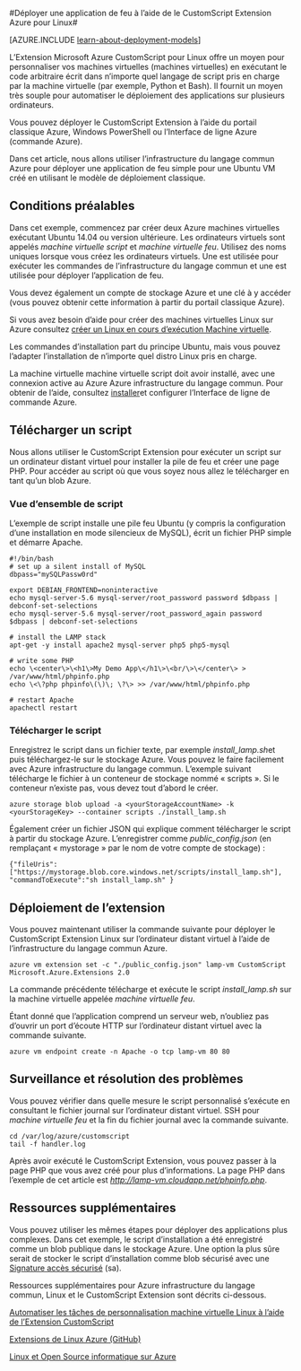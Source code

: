 <properties
    pageTitle="Utiliser l’Extension CustomScript sur un ordinateur virtuel Linux | Microsoft Azure"
    description="Apprenez à utiliser l’extension CustomScript pour déployer des applications Linux machines virtuelles en fonctionnement dans Azure créé à l’aide du modèle de déploiement classique."
    editor="tysonn"
    manager="timlt"
    documentationCenter=""
    services="virtual-machines-linux"
    authors="gbowerman"
    tags="azure-service-management"/>

<tags
    ms.service="virtual-machines-linux"
    ms.workload="multiple"
    ms.tgt_pltfrm="linux"
    ms.devlang="na"
    ms.topic="article"
    ms.date="09/13/2016"
    ms.author="guybo"/>

#<a name="deploy-a-lamp-app-using-the-azure-customscript-extension-for-linux"></a>Déployer une application de feu à l’aide de le CustomScript Extension Azure pour Linux#

[AZURE.INCLUDE [learn-about-deployment-models](../../includes/learn-about-deployment-models-classic-include.md)]


L’Extension Microsoft Azure CustomScript pour Linux offre un moyen pour personnaliser vos machines virtuelles (machines virtuelles) en exécutant le code arbitraire écrit dans n’importe quel langage de script pris en charge par la machine virtuelle (par exemple, Python et Bash). Il fournit un moyen très souple pour automatiser le déploiement des applications sur plusieurs ordinateurs.

Vous pouvez déployer le CustomScript Extension à l’aide du portail classique Azure, Windows PowerShell ou l’Interface de ligne Azure (commande Azure).

Dans cet article, nous allons utiliser l’infrastructure du langage commun Azure pour déployer une application de feu simple pour une Ubuntu VM créé en utilisant le modèle de déploiement classique.

## <a name="prerequisites"></a>Conditions préalables

Dans cet exemple, commencez par créer deux Azure machines virtuelles exécutant Ubuntu 14.04 ou version ultérieure. Les ordinateurs virtuels sont appelés *machine virtuelle script* et *machine virtuelle feu*. Utilisez des noms uniques lorsque vous créez les ordinateurs virtuels. Une est utilisée pour exécuter les commandes de l’infrastructure du langage commun et une est utilisée pour déployer l’application de feu.

Vous devez également un compte de stockage Azure et une clé à y accéder (vous pouvez obtenir cette information à partir du portail classique Azure).

Si vous avez besoin d’aide pour créer des machines virtuelles Linux sur Azure consultez [créer un Linux en cours d’exécution Machine virtuelle](virtual-machines-linux-classic-createportal.md).

Les commandes d’installation part du principe Ubuntu, mais vous pouvez l’adapter l’installation de n’importe quel distro Linux pris en charge.

La machine virtuelle machine virtuelle script doit avoir installé, avec une connexion active au Azure Azure infrastructure du langage commun. Pour obtenir de l’aide, consultez [installer](../xplat-cli-install.md)et configurer l’Interface de ligne de commande Azure.

## <a name="upload-a-script"></a>Télécharger un script

Nous allons utiliser le CustomScript Extension pour exécuter un script sur un ordinateur distant virtuel pour installer la pile de feu et créer une page PHP. Pour accéder au script où que vous soyez nous allez le télécharger en tant qu’un blob Azure.

### <a name="script-overview"></a>Vue d’ensemble de script

L’exemple de script installe une pile feu Ubuntu (y compris la configuration d’une installation en mode silencieux de MySQL), écrit un fichier PHP simple et démarre Apache.

    #!/bin/bash
    # set up a silent install of MySQL
    dbpass="mySQLPassw0rd"

    export DEBIAN_FRONTEND=noninteractive
    echo mysql-server-5.6 mysql-server/root_password password $dbpass | debconf-set-selections
    echo mysql-server-5.6 mysql-server/root_password_again password $dbpass | debconf-set-selections

    # install the LAMP stack
    apt-get -y install apache2 mysql-server php5 php5-mysql  

    # write some PHP
    echo \<center\>\<h1\>My Demo App\</h1\>\<br/\>\</center\> > /var/www/html/phpinfo.php
    echo \<\?php phpinfo\(\)\; \?\> >> /var/www/html/phpinfo.php

    # restart Apache
    apachectl restart

### <a name="upload-script"></a>Télécharger le script

Enregistrez le script dans un fichier texte, par exemple *install_lamp.sh*et puis téléchargez-le sur le stockage Azure. Vous pouvez le faire facilement avec Azure infrastructure du langage commun. L’exemple suivant télécharge le fichier à un conteneur de stockage nommé « scripts ». Si le conteneur n’existe pas, vous devez tout d’abord le créer.

    azure storage blob upload -a <yourStorageAccountName> -k <yourStorageKey> --container scripts ./install_lamp.sh

Également créer un fichier JSON qui explique comment télécharger le script à partir du stockage Azure. L’enregistrer comme *public_config.json* (en remplaçant « mystorage » par le nom de votre compte de stockage) :

    {"fileUris":["https://mystorage.blob.core.windows.net/scripts/install_lamp.sh"], "commandToExecute":"sh install_lamp.sh" }


## <a name="deploy-the-extension"></a>Déploiement de l’extension

Vous pouvez maintenant utiliser la commande suivante pour déployer le CustomScript Extension Linux sur l’ordinateur distant virtuel à l’aide de l’infrastructure du langage commun Azure.

    azure vm extension set -c "./public_config.json" lamp-vm CustomScript Microsoft.Azure.Extensions 2.0

La commande précédente télécharge et exécute le script *install_lamp.sh* sur la machine virtuelle appelée *machine virtuelle feu*.

Étant donné que l’application comprend un serveur web, n’oubliez pas d’ouvrir un port d’écoute HTTP sur l’ordinateur distant virtuel avec la commande suivante.

    azure vm endpoint create -n Apache -o tcp lamp-vm 80 80

## <a name="monitoring-and-troubleshooting"></a>Surveillance et résolution des problèmes

Vous pouvez vérifier dans quelle mesure le script personnalisé s’exécute en consultant le fichier journal sur l’ordinateur distant virtuel. SSH pour *machine virtuelle feu* et la fin du fichier journal avec la commande suivante.

    cd /var/log/azure/customscript
    tail -f handler.log

Après avoir exécuté le CustomScript Extension, vous pouvez passer à la page PHP que vous avez créé pour plus d’informations. La page PHP dans l’exemple de cet article est *http://lamp-vm.cloudapp.net/phpinfo.php*.

## <a name="additional-resources"></a>Ressources supplémentaires

Vous pouvez utiliser les mêmes étapes pour déployer des applications plus complexes. Dans cet exemple, le script d’installation a été enregistré comme un blob publique dans le stockage Azure. Une option la plus sûre serait de stocker le script d’installation comme blob sécurisé avec une [Signature accès sécurisé](https://msdn.microsoft.com/library/azure/ee395415.aspx) (sa).

Ressources supplémentaires pour Azure infrastructure du langage commun, Linux et le CustomScript Extension sont décrits ci-dessous.

[Automatiser les tâches de personnalisation machine virtuelle Linux à l’aide de l’Extension CustomScript](https://azure.microsoft.com/blog/2014/08/20/automate-linux-vm-customization-tasks-using-customscript-extension/)

[Extensions de Linux Azure (GitHub)](https://github.com/Azure/azure-linux-extensions)

[Linux et Open Source informatique sur Azure](virtual-machines-linux-opensource-links.md)
